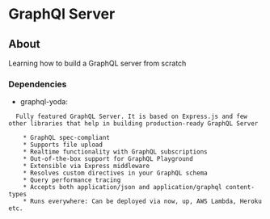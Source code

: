 # GraphQl Server

## About
Learning how to build a GraphQL server from scratch


### Dependencies

  * graphql-yoda:
```  
  Fully featured GraphQL Server. It is based on Express.js and few other libraries that help in building production-ready GraphQL Server

    * GraphQL spec-compliant
    * Supports file upload
    * Realtime functionality with GraphQL subscriptions
    * Out-of-the-box support for GraphQL Playground
    * Extensible via Express middleware
    * Resolves custom directives in your GraphQL schema
    * Query performance tracing
    * Accepts both application/json and application/graphql content-types
    * Runs everywhere: Can be deployed via now, up, AWS Lambda, Heroku etc.

```
